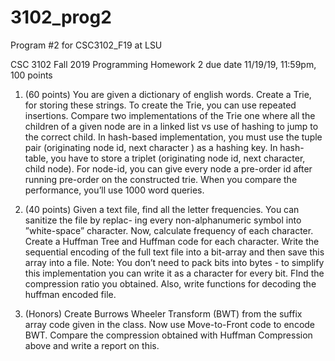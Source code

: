 # 3102_prog2
Program #2 for CSC3102_F19 at LSU

CSC 3102 Fall 2019
Programming Homework 2
due date 11/19/19, 11:59pm, 100 points

1. (60 points) You are given a dictionary of english words. Create a Trie, for storing these
strings. To create the Trie, you can use repeated insertions. Compare two implementations
of the Trie one where all the children of a given node are in a linked list vs use of hashing
to jump to the correct child. In hash-based implementation, you must use the tuple pair
(originating node id, next character ) as a hashing key. In hash-table, you have to store a
triplet (originating node id, next character, child node). For node-id, you can give every
node a pre-order id after running pre-order on the constructed trie. When you compare the
performance, you’ll use 1000 word queries.

2. (40 points) Given a text file, find all the letter frequencies. You can sanitize the file by replac-
ing every non-alphanumeric symbol into ”white-space” character. Now, calculate frequency
of each character. Create a Huffman Tree and Huffman code for each character. Write the
sequential encoding of the full text file into a bit-array and then save this array into a file.
Note: You don’t need to pack bits into bytes - to simplify this implementation you can write
it as a character for every bit. FInd the compression ratio you obtained. Also, write functions
for decoding the huffman encoded file.

3. (Honors) Create Burrows Wheeler Transform (BWT) from the suffix array code given in the
class. Now use Move-to-Front code to encode BWT. Compare the compression obtained with
Huffman Compression above and write a report on this.
